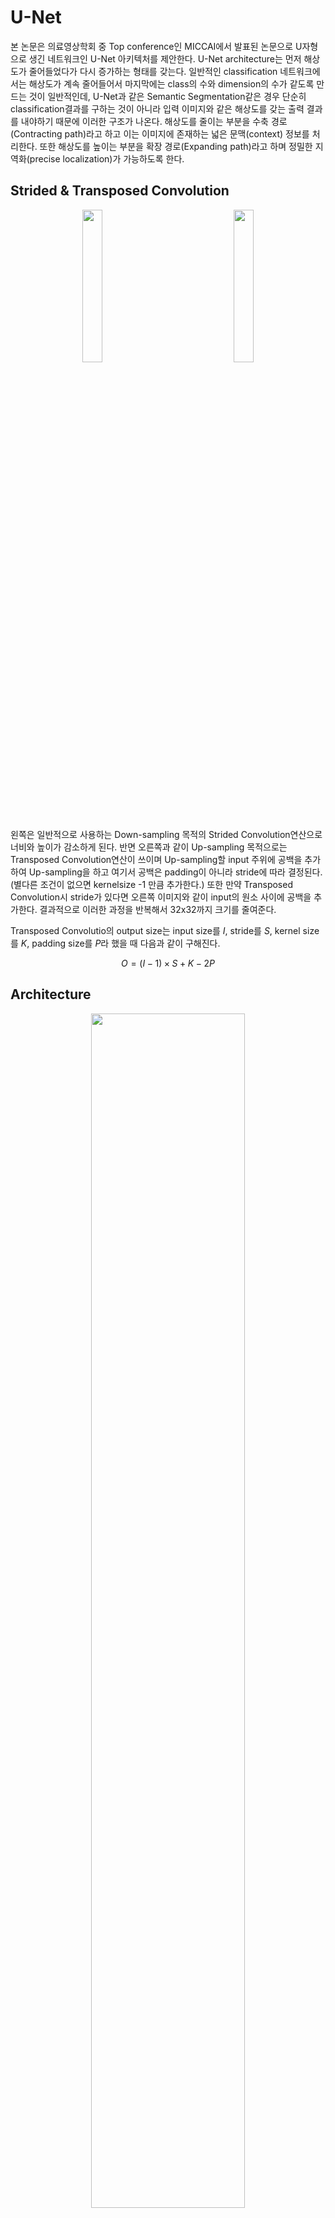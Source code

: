 # U-Net
본 논문은 의료영상학회 중 Top conference인 MICCAI에서 발표된 논문으로 U자형으로 생긴 네트워크인 U-Net 아키텍처를 제안한다. U-Net architecture는 먼저 해상도가 줄어들었다가 다시 증가하는 형태를 갖는다. 일반적인 classification 네트워크에서는 해상도가 계속 줄어들어서 마지막에는 class의 수와 dimension의 수가 같도록 만드는 것이 일반적인데, U-Net과 같은 Semantic Segmentation같은 경우 단순히 classification결과를 구하는 것이 아니라 입력 이미지와 같은 해상도를 갖는 출력 결과를 내야하기 때문에 이러한 구조가 나온다. 해상도를 줄이는 부분을 수축 경로(Contracting path)라고 하고 이는 이미지에 존재하는 넓은 문맥(context) 정보를 처리한다. 또한 해상도를 높이는 부분을 확장 경로(Expanding path)라고 하며 정밀한 지역화(precise localization)가 가능하도록 한다. 

## Strided & Transposed Convolution

<p align="center"><img src="https://github.com/em-1001/AI/assets/80628552/1818718b-3ea6-4aa9-9c09-ae01d04a1ee9" height="25%" width="25%"> 　　　　　　　　<img src="https://github.com/em-1001/AI/assets/80628552/65d6c4a4-219d-438b-9adb-0e835ba23d63" height="25%" width="25%"></p>

왼쪽은 일반적으로 사용하는 Down-sampling 목적의 Strided Convolution연산으로 너비와 높이가 감소하게 된다. 반면 오른쪽과 같이 Up-sampling 목적으로는 Transposed Convolution연산이 쓰이며 Up-sampling할 input 주위에 공백을 추가하여 Up-sampling을 하고 여기서 공백은 padding이 아니라 stride에 따라 결정된다. (별다른 조건이 없으면 kernelsize -1 만큼 추가한다.) 또한 만약 Transposed Convolution시 stride가 있다면 오른쪽 이미지와 같이 input의 원소 사이에 공백을 추가한다. 결과적으로 이러한 과정을 반복해서 32x32까지 크기를 줄여준다. 

Transposed Convolutio의 output size는 input size를 $I$, stride를 $S$, kernel size를 $K$, padding size를 $P$라 했을 때 다음과 같이 구해진다. 

$$O = (I-1) \times S + K - 2P$$


## Architecture
<p align="center"><img src="https://github.com/em-1001/U-Net/assets/80628552/ae0b24aa-c7a2-436f-84ab-2498c21fb994" height="70%" width="70%"></p>

#### Contracting path
전체적인 architecture는 위와 같이 생겼다. Contracting path부터 살펴보면 572x572와 같은 수는 해상도를 의미하며 입력이 흑백이면 채널 size는 위 architecture의 input처럼 1이 된다. 이러한 input에 kernel size가 64인 Convolution Layer를 사용해서 570x570x64 출력 tensor를 얻는다. 이러한 Convolution Layer을 한 번 더 사용해서 568x568로 줄여주었고, 다음으로 max pooling을 이용해서 너비와 높이를 절반 씩으로 줄여주었다. 다음으로 다시 Convolution Layer를 사용하여 channel size는 증가시키고, 너비와 높이는 줄여준다.
conv연산에서는 일반적인 classification 연산처럼 Conv $\to$ ReLU $\to$ Max Pooling의 연산을 거친다. 

#### Expanding path
Expanding path에서는 반대로 up-conv를 사용해서 해상도를 증가시키고 channel size는 줄여야 하므로 Convolution Layer에서의 kernel size를 줄여준다. 이러한 과정을 반복해서 최종적으로 388x388x2로 class의 수가 2개인 output이 만들어진다. Expanding path에서 중요한 점은 Contracting path에서 사용된 feature map을 그대로 전달해서 Expanding path에서 사용할 수 있도록 한다는 것이다. Expanding path에 보이는 하얀색 tensor가 해당 부분이고 Contracting path에서 추출한 feature map을 사용할 수 있기 때문에 보다 성능이 좋아지게 된다. 

추가적으로 U-Net은 Segmentation을 위한 네크워크이기 때문에 별도의 FC Layer가 필요하지 않고, Fully Convolutional Network(FCN)으로 구성된다. 또한 Contracting path의 경우 일반적인 classification model과 동일하기 때문에 이 부분은 사전에 잘 학습되어 있는 classification model을 Encoder 형태로 사용하는 경우가 많다. 


## Overlap-tile
<p align="center"><img src="https://github.com/em-1001/U-Net/assets/80628552/50229385-c271-4e28-ac01-6ae8487f4df3" height="60%" width="60%"></p>

U-Net은 Overlap-tile 전략을 사용하는데, 이는 U-Net 구조의 특성상 출력 이미지의 해상도가 입력 이미지보다 작기 때문에 의도적으로 입력을 더욱 크게 넣는 것이다. 예를 들어 위 사진에서 노란색 영역만큼 Segmentation결과가 필요하다고 하면 그보다 더 큰 파란색 영역을 입력으로 넣는다. 이렇게 하게 되면 파란색 영역 tile과 그 오른쪽 tile이 서로 겹칠 수 밖에 없게 되고, 이미지의 왼쪽 위 부분 같은 경우(위 사진에서는 노란색 부분 왼쪽 위) 입력 이미지에는 존재하지 않는 부분이므로 미러링(mirroring)을 통해 이미지 패치를 만들어주어 네트워크에 입력으로 넣게 된다. 

## Objective Function 
U-Net은 Segmentation을 위한 네트워크이므로 다음과 같이 필셀 단위(pixel-wise) softmax를 사용한다. 

$$P_k(x) = \frac{\exp(a_k(x))}{\displaystyle\sum_{k^{'}=1}^{K} exp(a_{k^{'}}(x))}$$

$x \in \Omega$ : pixel position ($\Omega \subset Z^2$)  
$k$ : $k$ th feature channel(class)  
$a_k(x)$ : activation value of the $x$ position of the $k$ th channel

$a$를 네트워크의 출력(activation)이라고 보면 일반적인 softmax와 같은 형태이다. 다만 각각의 pixel마다 확률 값을 예측해야 하므로 모든 각 pixel $x$ 마다 확률을 구하는 형태로 softmax가 쓰인다.  

$$E = \sum_{x \in \Omega} w(x) \log \left(p_{l(X)}(x) \right)$$

$l(x)$ : true label of image $x$

학습을 위한 Loss로는 Cross Entropy를 사용한다. $l(x)$가 이미지 $x$의 true label이므로 $p_{l(X)}$ 는 true label에 대한 확률 값이다. 여기에 $\log$를 씌워서 그 확률 값이 증가할 수 있도록 학습을 진행하고, 앞에 $w(x)$ 는 추가적인 가중치 함수로 이는 각각의 pixel마다 가중치를 부여하여 더 학습이 잘 수행되거나 혹은 덜 수행되도록 조정한다. 

$$w(x) = w_c(x) + w_0 \cdot \exp\left(-\frac{(d_1(x)+d_2(x))^2}{2\sigma^2} \right)$$

$w_c$ : $\Omega \to R$ : The weight map to balance the class frequencies.    
$d_1$ : $\Omega \to R$ : The distance to the border of the nearest cell.    
$d_2$ : $\Omega \to R$ : The distance to the border of the second nearest cell.  

$w(x)$는 위와 같이 계산되며 세포(cell)을 명확하게 구분하기 위해 작은 분리 경계(small separation border)를 학습한다. 

<p align="center"><img src="https://github.com/em-1001/U-Net/assets/80628552/28fde188-979e-4f9d-9c53-8693aad3d226" height="75%" width="75%"></p>

세포(cell)가 **b** 사진에서 보이는 것과 같이 붙어있을 수도 있기 때문에 이를 명확하게 구분하기 위해서 가중치를 사용하는 것이다. $w_c$는 각각의 class마다 나타나는 빈도가 다를 수 있기 때문에 이를 조율하기 위한 가중치이고, $d_1$은 가장 가까운 세포 경계까지의 거리를 의미하며 $d_2$는 두 번째로 가까운 세포 경계까지의 거리를 의미한다. 따라서 가중치 함수의 두 번째 term을 살펴보면 지수함수에 마이너스가 붙어서 거리값이 들어가므로 거리값이 작으면 작을 수록 가중치가 커지고 거리가 크면 가중치가 작아지게 된다. 즉, 인접한 세포(touching cell)사이에 있는 배경 레이블에 대해 높은 가중치를 부여하여 명확하게 분리가 되도록 한다. 
사진 **c** 를 보면 인접한 세포에 검은색 배경선이 있어 명확하게 배경으로 분류된 것을 확인할 수 있다. 


## Data Augmentation
본 논문에서는 레이블 정보가 있는(annotated) 즉, Ground truth가 있는 데이터가 적은 상황에서 효율적인 데이터 증진(data augmentation)기법을 제안한다. 의료 영상의 경우 이미지에 label을 넣기 위해서는 높은 수준의 전문의들이 직접 label을 넣어야 하기 때문에 비용이 매우 크므로 이러한 data augmentation 기법은 매우 중요하다. 

<p align="center"><img src="https://github.com/em-1001/U-Net/assets/80628552/a26bf9f6-6452-4c10-b280-27a12bbff833" height="45%" width="45%"></p>

본 논문에서는 일반적인 data augmentation에 더해 추가적으로 위 사진과 같이  Elastic Deformation 기법을 사용하였다. ElasticTransform은 각각 grid에 대해 보다 비선형적으로 변형을 가해 학습 데이터로 사용하는 방식이다. 

또한 image segmentation분야는 입력 데이터와 출력 데이터가 모두 이미지 형태이기 때문에 이러한 data augmentation을 사용할 때 입력 이미지와 출력 이미지가 되는 mask image에 대해서도 같은 transformation을 적용하는 것이 일반적이다. 

## Experiments 
<p align="center"><img src="https://github.com/em-1001/U-Net/assets/80628552/d7015dc8-cf08-4b1c-a61a-6d09adeece7a" height="75%" width="75%"></p>

**PHC-U373** : 35개의 부분적으로 주석이 있는(annotated) 학습 이미지 데이터 세트  
**DIC-HeLa** : 20개의 부분적으로 주석이 있는(annotated) 학습 이미지 데이터 세트

위 두 개의 데이터 세트로 실험을 진행해본 결과 위 사진 처럼 segmentation을 잘 수행하는 것을 확인할 수 있다. 
**b** 사진의 청록색은 모델이 예측한 부분이고, 노란색 테두리가 ground truth인데 결과가 거의 유사한 것을 확인할 수 있다. **d** 사진도 마찬가지로 모델의 예측 결과가 ground truth가 유사함을 확인할 수 있다. 


# Reference
## Web Link
https://www.youtube.com/watch?v=n_FDGMr4MxE&feature=mweb_3_dot_11268432&itc_campaign=mweb_3_dot_11268432&redirect_app_store_ios=1&app=desktop  


## Paper
U-Net : https://arxiv.org/pdf/1505.04597.pdf  
Elastic Deformations for Data Augmentation in Breast Cancer Mass Detection : https://web.fe.up.pt/~jsc/publications/conferences/2018EMecaBHI.pdf

